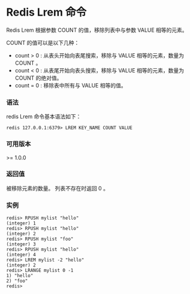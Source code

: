 # Redis Lrem 命令

Redis Lrem 根据参数 COUNT 的值，移除列表中与参数 VALUE 相等的元素。

COUNT 的值可以是以下几种：

- count > 0 : 从表头开始向表尾搜索，移除与 VALUE 相等的元素，数量为 COUNT 。
- count < 0 : 从表尾开始向表头搜索，移除与 VALUE 相等的元素，数量为 COUNT 的绝对值。
- count = 0 : 移除表中所有与 VALUE 相等的值。

### 语法

redis Lrem 命令基本语法如下：

```
redis 127.0.0.1:6379> LREM KEY_NAME COUNT VALUE
```

### 可用版本

\>= 1.0.0

### 返回值

被移除元素的数量。 列表不存在时返回 0 。

### 实例

```
redis> RPUSH mylist "hello"
(integer) 1
redis> RPUSH mylist "hello"
(integer) 2
redis> RPUSH mylist "foo"
(integer) 3
redis> RPUSH mylist "hello"
(integer) 4
redis> LREM mylist -2 "hello"
(integer) 2
redis> LRANGE mylist 0 -1
1) "hello"
2) "foo"
redis> 
```